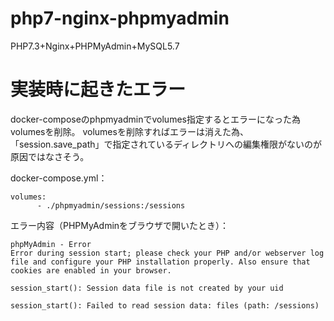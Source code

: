 # php7-nginx-phpmyadmin
PHP7.3+Nginx+PHPMyAdmin+MySQL5.7

# 実装時に起きたエラー

docker-composeのphpmyadminでvolumes指定するとエラーになった為volumesを削除。
volumesを削除すればエラーは消えた為、「session.save_path」で指定されているディレクトリへの編集権限がないのが原因ではなさそう。  

docker-compose.yml：
```
volumes:
      - ./phpmyadmin/sessions:/sessions
```

エラー内容（PHPMyAdminをブラウザで開いたとき）：
```
phpMyAdmin - Error
Error during session start; please check your PHP and/or webserver log file and configure your PHP installation properly. Also ensure that cookies are enabled in your browser.

session_start(): Session data file is not created by your uid

session_start(): Failed to read session data: files (path: /sessions)
```
